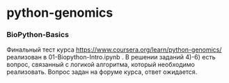 # python-genomics
### BioPython-Basics
Финальный тест курса https://www.coursera.org/learn/python-genomics/ реализован в 01-Biopython-Intro.ipynb . В решении заданий 4)-6) есть вопрос, связанный с логикой алгоритма, который необходимо реализовать. Вопрос задан на форуме курса, ответ ожидается.
